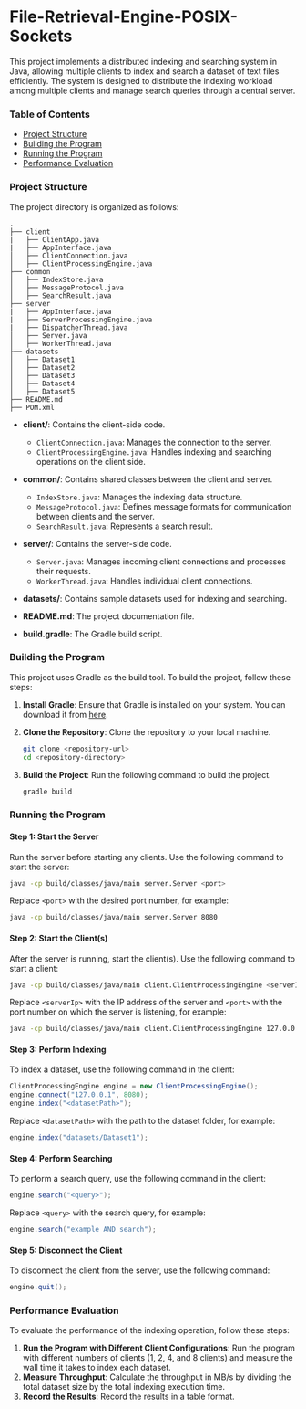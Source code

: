 # File-Retrieval-Engine-POSIX-Sockets

This project implements a distributed indexing and searching system in Java, allowing multiple clients to index and search a dataset of text files efficiently. The system is designed to distribute the indexing workload among multiple clients and manage search queries through a central server.

### Table of Contents

- [Project Structure](#project-structure)
- [Building the Program](#building-the-program)
- [Running the Program](#running-the-program)
- [Performance Evaluation](#performance-evaluation)

### Project Structure

The project directory is organized as follows:

```
.
├── client
|   ├── ClientApp.java
|   ├── AppInterface.java
│   ├── ClientConnection.java
│   ├── ClientProcessingEngine.java
├── common
│   ├── IndexStore.java
│   ├── MessageProtocol.java
│   ├── SearchResult.java
├── server
|   ├── AppInterface.java
|   ├── ServerProcessingEngine.java
|   ├── DispatcherThread.java
│   ├── Server.java
│   ├── WorkerThread.java
├── datasets
│   ├── Dataset1
│   ├── Dataset2
│   ├── Dataset3
│   ├── Dataset4
│   ├── Dataset5
├── README.md
├── POM.xml
```

- **client/**: Contains the client-side code.
  - `ClientConnection.java`: Manages the connection to the server.
  - `ClientProcessingEngine.java`: Handles indexing and searching operations on the client side.
  
- **common/**: Contains shared classes between the client and server.
  - `IndexStore.java`: Manages the indexing data structure.
  - `MessageProtocol.java`: Defines message formats for communication between clients and the server.
  - `SearchResult.java`: Represents a search result.
  
- **server/**: Contains the server-side code.
  - `Server.java`: Manages incoming client connections and processes their requests.
  - `WorkerThread.java`: Handles individual client connections.
  
- **datasets/**: Contains sample datasets used for indexing and searching.
- **README.md**: The project documentation file.
- **build.gradle**: The Gradle build script.

### Building the Program

This project uses Gradle as the build tool. To build the project, follow these steps:

1. **Install Gradle**: Ensure that Gradle is installed on your system. You can download it from [here](https://gradle.org/install/).

2. **Clone the Repository**: Clone the repository to your local machine.
   ```bash
   git clone <repository-url>
   cd <repository-directory>
   ```

3. **Build the Project**: Run the following command to build the project.
   ```bash
   gradle build
   ```

### Running the Program

#### Step 1: Start the Server

Run the server before starting any clients. Use the following command to start the server:
```bash
java -cp build/classes/java/main server.Server <port>
```
Replace `<port>` with the desired port number, for example:
```bash
java -cp build/classes/java/main server.Server 8080
```

#### Step 2: Start the Client(s)

After the server is running, start the client(s). Use the following command to start a client:
```bash
java -cp build/classes/java/main client.ClientProcessingEngine <serverIp> <port>
```
Replace `<serverIp>` with the IP address of the server and `<port>` with the port number on which the server is listening, for example:
```bash
java -cp build/classes/java/main client.ClientProcessingEngine 127.0.0.1 8080
```

#### Step 3: Perform Indexing

To index a dataset, use the following command in the client:
```java
ClientProcessingEngine engine = new ClientProcessingEngine();
engine.connect("127.0.0.1", 8080);
engine.index("<datasetPath>");
```
Replace `<datasetPath>` with the path to the dataset folder, for example:
```java
engine.index("datasets/Dataset1");
```

#### Step 4: Perform Searching

To perform a search query, use the following command in the client:
```java
engine.search("<query>");
```
Replace `<query>` with the search query, for example:
```java
engine.search("example AND search");
```

#### Step 5: Disconnect the Client

To disconnect the client from the server, use the following command:
```java
engine.quit();
```

### Performance Evaluation

To evaluate the performance of the indexing operation, follow these steps:

1. **Run the Program with Different Client Configurations**: Run the program with different numbers of clients (1, 2, 4, and 8 clients) and measure the wall time it takes to index each dataset.
2. **Measure Throughput**: Calculate the throughput in MB/s by dividing the total dataset size by the total indexing execution time.
3. **Record the Results**: Record the results in a table format.
